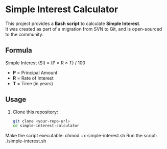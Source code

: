 # Simple Interest Calculator

This project provides a **Bash script** to calculate **Simple Interest**.  
It was created as part of a migration from SVN to Git, and is open-sourced to the community.  

## Formula
Simple Interest (SI) = (P × R × T) / 100
- **P** = Principal Amount  
- **R** = Rate of Interest  
- **T** = Time (in years)  

## Usage
1. Clone this repository:
   ```bash
   git clone <your-repo-url>
   cd simple-interest-calculator
Make the script executable:
chmod +x simple-interest.sh
Run the script:
./simple-interest.sh

